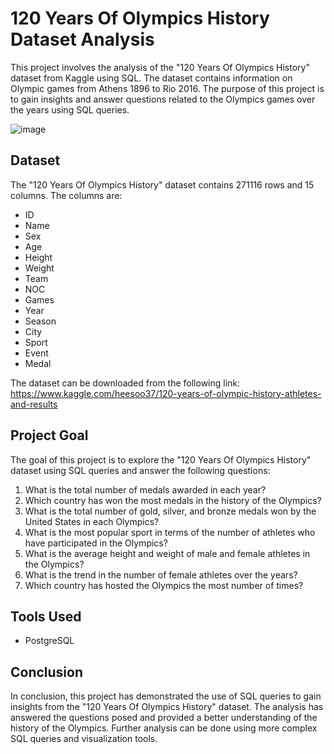 

# 120 Years Of Olympics History Dataset Analysis

This project involves the analysis of the "120 Years Of Olympics History" dataset from Kaggle using SQL. The dataset contains information on Olympic games from Athens 1896 to Rio 2016. The purpose of this project is to gain insights and answer questions related to the Olympics games over the years using SQL queries.

![image](https://user-images.githubusercontent.com/131655075/234249918-b349604c-dcb8-4d1f-a893-3405573c28a0.png)

## Dataset

The "120 Years Of Olympics History" dataset contains 271116 rows and 15 columns. The columns are:

- ID
- Name
- Sex
- Age
- Height
- Weight
- Team
- NOC
- Games
- Year
- Season
- City
- Sport
- Event
- Medal

The dataset can be downloaded from the following link: https://www.kaggle.com/heesoo37/120-years-of-olympic-history-athletes-and-results

## Project Goal

The goal of this project is to explore the "120 Years Of Olympics History" dataset using SQL queries and answer the following questions:

1. What is the total number of medals awarded in each year?
2. Which country has won the most medals in the history of the Olympics?
3. What is the total number of gold, silver, and bronze medals won by the United States in each Olympics?
4. What is the most popular sport in terms of the number of athletes who have participated in the Olympics?
5. What is the average height and weight of male and female athletes in the Olympics?
6. What is the trend in the number of female athletes over the years?
7. Which country has hosted the Olympics the most number of times?

## Tools Used

- PostgreSQL

## Conclusion

In conclusion, this project has demonstrated the use of SQL queries to gain insights from the "120 Years Of Olympics History" dataset. The analysis has answered the questions posed and provided a better understanding of the history of the Olympics. Further analysis can be done using more complex SQL queries and visualization tools.
